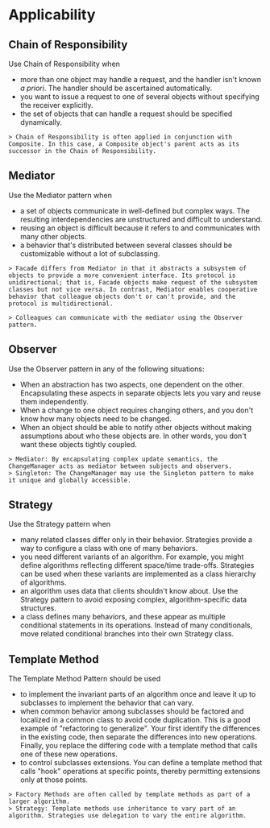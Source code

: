 # Applicability

## Chain of Responsibility
Use Chain of Responsibility when
- more than one object may handle a request, and the handler isn't known *a priori*. The handler should be ascertained automatically.
- you want to issue a request to one of several objects without specifying the receiver explicitly.
- the set of objects that can handle a request should be specified dynamically.

```
> Chain of Responsibility is often applied in conjunction with Composite. In this case, a Composite object's parent acts as its successor in the Chain of Responsibility.
```

## Mediator
Use the Mediator pattern when
- a set of objects communicate in well-defined but complex ways. The resulting interdependencies are unstructured and difficult to understand.
- reusing an object is difficult because it refers to and communicates with many other objects.
- a behavior that's distributed between several classes should be customizable without a lot of subclassing.

```
> Facade differs from Mediator in that it abstracts a subsystem of objects to provide a more convenient interface. Its protocol is unidirectional; that is, Facade objects make request of the subsystem classes but not vice versa. In contrast, Mediator enables cooperative behavior that colleague objects don't or can't provide, and the protocol is multidirectional.

> Colleagues can communicate with the mediator using the Observer pattern.
```

## Observer
Use the Observer pattern in any of the following situations:
- When an abstraction has two aspects, one dependent on the other. Encapsulating these aspects in separate objects lets you vary and reuse them independently.
- When a change to one object requires changing others, and you don't know how many objects need to be changed.
- When an object should be able to notify other objects without making assumptions about who these objects are. In other words, you don't want these objects tightly coupled.

```
> Mediator: By encapsulating complex update semantics, the ChangeManager acts as mediator between subjects and observers.
> Singleton: The ChangeManager may use the Singleton pattern to make it unique and globally accessible.
```

## Strategy
Use the Strategy pattern when
- many related classes differ only in their behavior. Strategies provide a way to configure a class with one of many behaviors.
- you need different variants of an algorithm. For example, you might define algorithms reflecting different space/time trade-offs. Strategies can be used when these variants are implemented as a class hierarchy of algorithms.
- an algorithm uses data that clients shouldn't know about. Use the Strategy pattern to avoid exposing complex, algorithm-specific data structures.
- a class defines many behaviors, and these appear as multiple conditional statements in its operations. Instead of many conditionals, move related conditional branches into their own Strategy class.

## Template Method
The Template Method Pattern should be used
- to implement the invariant parts of an algorithm once and leave it up to subclasses to implement the behavior that can vary.
- when common behavior among subclasses should be factored and localized in a common class to avoid code duplication. This is a good example of "refactoring to generalize". Your first identify the differences in the existing code, then separate the differences into new operations. Finally, you replace the differing code with a template method that calls one of these new operations.
- to control subclasses extensions. You can define a template method that calls "hook" operations at specific points, thereby permitting extensions only at those points.

```
> Factory Methods are often called by template methods as part of a larger algorithm.
> Strategy: Template methods use inheritance to vary part of an algorithm. Strategies use delegation to vary the entire algorithm.
```